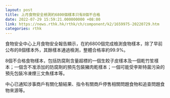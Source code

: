 ```yaml
---
layout: post
title: 上月食物安全檢測約6800個樣本只有8個不合格
date: 2022-07-29 15:59:21.000000000 +08:00
link: https://news.rthk.hk/rthk/ch/component/k2/1659975-20220729.htm
categories: rthk
---
```


食物安全中心上月食物安全報告顯示，在約6800個完成檢測食物樣本，除了早前公布的8個樣本外，其餘樣本通過檢測，整體合格率約99.9%。

8個不合格食物樣本，包括防腐劑含量超標的一個生餃子皮樣本及一個乾竹笙樣本；一個含不准添加的防腐劑的預先包裝豬肉乾樣本；一個可能受李斯特菌污染的預先包裝冷凍煙三文魚樣本等。

中心已通知涉事商戶有關化驗結果、指令有關商戶停售相關問題食物和追查問題食物來源等。
